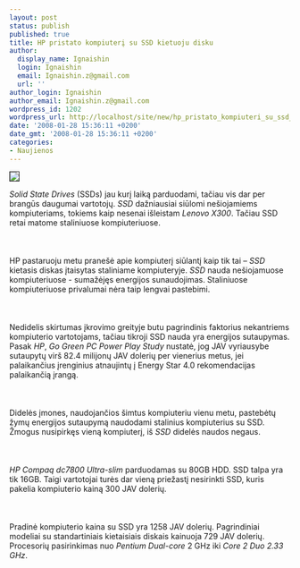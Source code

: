 ```yaml
---
layout: post
status: publish
published: true
title: HP pristato kompiuterį su SSD kietuoju disku
author:
  display_name: Ignaishin
  login: Ignaishin
  email: Ignaishin.z@gmail.com
  url: ''
author_login: Ignaishin
author_email: Ignaishin.z@gmail.com
wordpress_id: 1202
wordpress_url: http://localhost/site/new/hp_pristato_kompiuteri_su_ssd_kietuoju_disku/
date: '2008-01-28 15:36:11 +0200'
date_gmt: '2008-01-28 15:36:11 +0200'
categories:
- Naujienos
---
```

<div class="imgright"><img src="http://technews.lt/upl/Failai/hpssddesktop.jpg" border="1"></div>
<p><i>Solid State Drives</i> (SSDs) jau kurį laiką parduodami, tačiau vis dar per brangūs daugumai vartotojų. <i>SSD</i> dažniausiai siūlomi nešiojamiems kompiuteriams, tokiems kaip nesenai išleistam <i>Lenovo X300</i>. Tačiau SSD retai matome staliniuose kompiuteriuose.<br />
<br><br />
<br>HP pastaruoju metu pranešė apie kompiuterį siūlantį kaip tik tai – <i>SSD</i> kietasis diskas įtaisytas staliniame kompiuteryje. <i>SSD</i> nauda nešiojamuose kompiuteriuose - sumažėjęs energijos sunaudojimas. Staliniuose kompiuteriuose privalumai nėra taip lengvai pastebimi.<br />
<br><br />
<br>Nedidelis skirtumas įkrovimo greityje butu pagrindinis faktorius nekantriems kompiuterio vartotojams, tačiau tikroji SSD nauda yra energijos sutaupymas. Pasak <i>HP</i>, <i>Go Green PC Power Play Study</i> nustatė, jog JAV vyriausybe sutaupytų virš 82.4 milijonų JAV dolerių per vienerius metus, jei palaikančius įrenginius atnaujintų į Energy Star 4.0 rekomendacijas palaikančią įrangą.<br />
<br><br />
<br>Didelės įmones, naudojančios šimtus kompiuteriu vienu metu, pastebėtų žymų energijos sutaupymą naudodami stalinius kompiuterius su SSD. Žmogus nusipirkęs vieną kompiuterį, iš <i>SSD</i> didelės naudos negaus.<br />
<br><br />
<br><i>HP Compaq dc7800 Ultra-slim</i> parduodamas su 80GB HDD. SSD talpa yra tik 16GB. Taigi vartotojai turės dar vieną priežastį nesirinkti SSD, kuris pakelia kompiuterio kainą 300 JAV dolerių.<br />
<br><br />
<br>Pradinė kompiuterio kaina su SSD yra 1258 JAV dolerių. Pagrindiniai modeliai su standartiniais kietaisiais diskais kainuoja 729 JAV dolerių. Procesorių pasirinkimas nuo <i>Pentium Dual-core</i> 2 GHz iki <i>Core 2 Duo 2.33 GHz</i>.</p>
